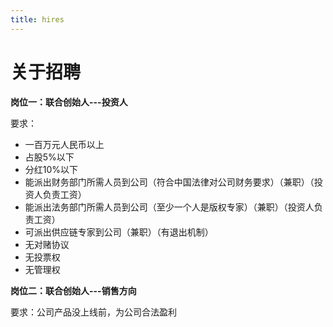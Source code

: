 ```yaml
---
title: hires
---
```


# 关于招聘

**岗位一：联合创始人---投资人**

要求：

- 一百万元人民币以上
- 占股5%以下
- 分红10%以下
- 能派出财务部门所需人员到公司（符合中国法律对公司财务要求）（兼职）（投资人负责工资）
- 能派出法务部门所需人员到公司（至少一个人是版权专家）（兼职）（投资人负责工资）
- 可派出供应链专家到公司（兼职）（有退出机制）
- 无对赌协议
- 无投票权
- 无管理权

**岗位二：联合创始人---销售方向**

要求：公司产品没上线前，为公司合法盈利

